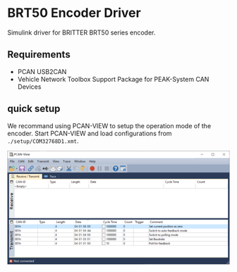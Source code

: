 # BRT50 Encoder Driver
Simulink driver for BRITTER BRT50 series encoder.

## Requirements
* PCAN USB2CAN
* Vehicle Network Toolbox Support Package for PEAK-System CAN Devices

## quick setup
We recommand using PCAN-VIEW to setup the operation mode of the encoder. Start PCAN-VIEW and load configurations from `./setup/COM32768D1.xmt`. 

![picture 1](images/72050c73a155b1815df638e37a9a7e97fa6419ba8bd9c8995ab5d48e586d0124.png)  


